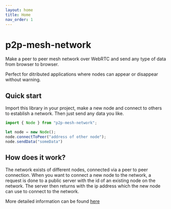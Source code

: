 ```yaml
---
layout: home
title: Home
nav_order: 1
---
```


# p2p-mesh-network

Make a peer to peer mesh network over WebRTC and send any type of data from browser to browser.

Perfect for ditributed applications where nodes can appear or disappear without warning.

## Quick start

Import this library in your project, make a new node and connect to others to establish a network. Then just send any data you like.

``` typescript
import { Node } from "p2p-mesh-network";

let node = new Node();
node.connectToPeer("address of other node");
node.sendData("someData")
```

## How does it work?

The network exists of different nodes, connected via a peer to peer connection. When you want to connect a new node to the network, a request is done to a public server with the id of an existing node on the network. The server then returns with the ip address which the new node can use to connect to the network.

More detailed information can be found [here](network-structure.md)
